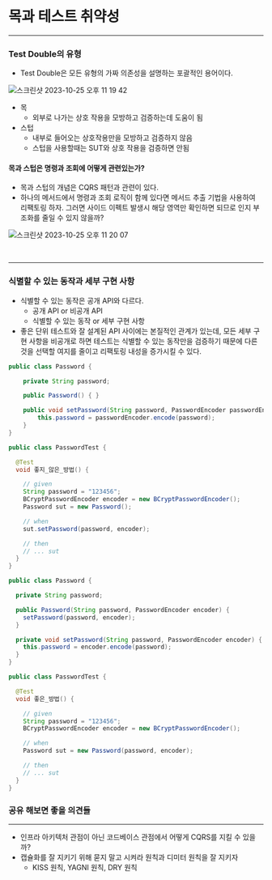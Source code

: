 # 목과 테스트 취약성
<hr>

### Test Double의 유형
- Test Double은 모든 유형의 가짜 의존성을 설명하는 포괄적인 용어이다.

![스크린샷 2023-10-25 오후 11 19 42](https://github.com/kdg0209/realizers/assets/80187200/a0d78cf1-1d10-418f-b98f-ac9b77fc577f)

- 목
  - 외부로 나가는 상호 작용을 모방하고 검증하는데 도움이 됨
- 스텁
  - 내부로 들어오는 상호작용만을 모방하고 검증하지 않음
  - 스텁을 사용할때는 SUT와 상호 작용을 검증하면 안됨

#### 목과 스텁은 명령과 조회에 어떻게 관련있는가?
- 목과 스텁의 개념은 CQRS 패턴과 관련이 있다.
- 하나의 메서드에서 명령과 조회 로직이 함께 있다면 메서드 추출 기법을 사용하여 리팩토링 하자. 그러면 사이드 이펙트 발생시 해당 영역만 확인하면 되므로 인지 부조화를 줄일 수 있지 않을까?

![스크린샷 2023-10-25 오후 11 20 07](https://github.com/kdg0209/realizers/assets/80187200/13dc01f1-b1e4-4151-bbda-492e759a9682)

<br>
<hr>

### 식별할 수 있는 동작과 세부 구현 사항
- 식별할 수 있는 동작은 공개 API와 다르다.
  - 공개 API or 비공개 API
  - 식별할 수 있는 동작 or 세부 구현 사항
- 좋은 단위 테스트와 잘 설계된 API 사이에는 본질적인 관계가 있는데, 모든 세부 구현 사항을 비공개로 하면 테스트는 식별할 수 있는 동작만을 검증하기 때문에 다른것을 선택할 여지를 줄이고 리팩토링 내성을 증가시킬 수 있다. 

```java
public class Password {

    private String password;

    public Password() { }

    public void setPassword(String password, PasswordEncoder passwordEncoder) {
        this.password = passwordEncoder.encode(password);
    }
}

public class PasswordTest {

  @Test
  void 좋지_않은_방법() {

    // given
    String password = "123456";
    BCryptPasswordEncoder encoder = new BCryptPasswordEncoder();
    Password sut = new Password();

    // when
    sut.setPassword(password, encoder);

    // then
    // ... sut
  }
}

public class Password {

  private String password;

  public Password(String password, PasswordEncoder encoder) {
    setPassword(password, encoder);
  }

  private void setPassword(String password, PasswordEncoder encoder) {
    this.password = encoder.encode(password);
  }
}

public class PasswordTest {

  @Test
  void 좋은_방법() {

    // given
    String password = "123456";
    BCryptPasswordEncoder encoder = new BCryptPasswordEncoder();

    // when
    Password sut = new Password(password, encoder);

    // then
    // ... sut
  }
}
```


### 공유 해보면 좋을 의견들
<hr>

- 인프라 아키텍처 관점이 아닌 코드베이스 관점에서 어떻게 CQRS를 지킬 수 있을까?
- 캡슐화를 잘 지키기 위해 묻지 말고 시켜라 원칙과 디미터 원칙을 잘 지키자
  - KISS 원칙, YAGNI 원칙, DRY 원칙

